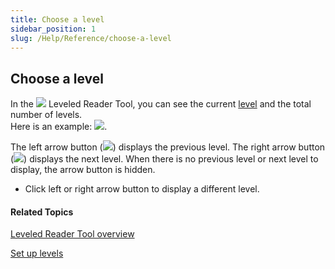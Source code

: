 ```yaml
---
title: Choose a level
sidebar_position: 1
slug: /Help/Reference/choose-a-level
---
```


## Choose a level

In the ![](/ref-docs-assets/images/Tasks/Edit_tasks/Leveled_Reader_Tool/Leveled_Reader_Tool_icon.png) Leveled Reader Tool, you can see the current [level](../../../Concepts/Level.md) and the total number of levels.  
Here is an example: ![](/ref-docs-assets/images/Tasks/Edit_tasks/Leveled_Reader_Tool/LevelsExample.png).

The left arrow button (![](/ref-docs-assets/images/Tasks/Edit_tasks/Decodable_Reader_Tool/StageLeftArrow.png)) displays the previous level. The right arrow button (![](/ref-docs-assets/images/Tasks/Edit_tasks/Decodable_Reader_Tool/StageRightArrow.png)) displays the next level. When there is no previous level or next level to display, the arrow button is hidden.

-   Click left or right arrow button to display a different level.
    

#### Related Topics

[Leveled Reader Tool overview](Leveled_Reader_Tool_overview.md)

[Set up levels](Set_up_Levels.md)